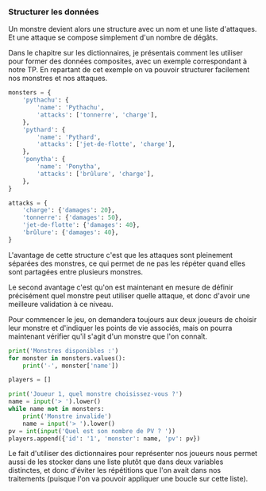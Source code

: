 ### Structurer les données

Un monstre devient alors une structure avec un nom et une liste d'attaques.
Et une attaque se compose simplement d'un nombre de dégâts.

Dans le chapitre sur les dictionnaires, je présentais comment les utiliser pour former des données composites, avec un exemple correspondant à notre TP.
En repartant de cet exemple on va pouvoir structurer facilement nos monstres et nos attaques.

```python
monsters = {
    'pythachu': {
        'name': 'Pythachu',
        'attacks': ['tonnerre', 'charge'],
    },
    'pythard': {
        'name': 'Pythard',
        'attacks': ['jet-de-flotte', 'charge'],
    },
    'ponytha': {
        'name': 'Ponytha',
        'attacks': ['brûlure', 'charge'],
    },
}

attacks = {
    'charge': {'damages': 20},
    'tonnerre': {'damages': 50},
    'jet-de-flotte': {'damages': 40},
    'brûlure': {'damages': 40},
}
```

L'avantage de cette structure c'est que les attaques sont pleinement séparées des monstres, ce qui permet de ne pas les répéter quand elles sont partagées entre plusieurs monstres.

Le second avantage c'est qu'on est maintenant en mesure de définir précisément quel monstre peut utiliser quelle attaque, et donc d'avoir une meilleure validation à ce niveau.

Pour commencer le jeu, on demandera toujours aux deux joueurs de choisir leur monstre et d'indiquer les points de vie associés, mais on pourra maintenant vérifier qu'il s'agit d'un monstre que l'on connaît.

```python
print('Monstres disponibles :')
for monster in monsters.values():
    print('-', monster['name'])

players = []

print('Joueur 1, quel monstre choisissez-vous ?')
name = input('> ').lower()
while name not in monsters:
    print('Monstre invalide')
    name = input('> ').lower()
pv = int(input('Quel est son nombre de PV ? '))
players.append({'id': '1', 'monster': name, 'pv': pv})
```

Le fait d'utiliser des dictionnaires pour représenter nos joueurs nous permet aussi de les stocker dans une liste plutôt que dans deux variables distinctes, et donc d'éviter les répétitions que l'on avait dans nos traitements (puisque l'on va pouvoir appliquer une boucle sur cette liste).
